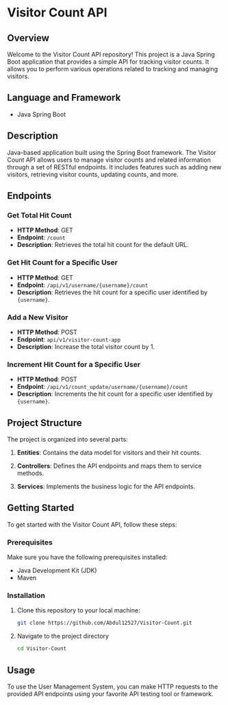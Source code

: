 # Visitor Count API

## Overview

Welcome to the Visitor Count API repository! This project is a Java Spring Boot application that provides a simple API for tracking visitor counts. It allows you to perform various operations related to tracking and managing visitors.

## Language and Framework

- Java Spring Boot

## Description

Java-based application built using the Spring Boot framework. The Visitor Count API allows users to manage visitor counts and related information through a set of RESTful endpoints. It includes features such as adding new visitors, retrieving visitor counts, updating counts, and more.

## Endpoints

### Get Total Hit Count

- **HTTP Method**: GET
- **Endpoint**: `/count`
- **Description**: Retrieves the total hit count for the default URL.

### Get Hit Count for a Specific User

- **HTTP Method**: GET
- **Endpoint**: `/api/v1/username/{username}/count`
- **Description**: Retrieves the hit count for a specific user identified by `{username}`.

### Add a New Visitor

- **HTTP Method**: POST
- **Endpoint**: `api/v1/visitor-count-app`
- **Description**: Increase the total visitor count by 1.


### Increment Hit Count for a Specific User

- **HTTP Method**: POST
- **Endpoint**: `/api/v1/count_update/username/{username}/count`
- **Description**: Increments the hit count for a specific user identified by `{username}`.

## Project Structure

The project is organized into several parts:

1. **Entities**: Contains the data model for visitors and their hit counts.

2. **Controllers**: Defines the API endpoints and maps them to service methods.

3. **Services**: Implements the business logic for the API endpoints.

## Getting Started

To get started with the Visitor Count API, follow these steps:

### Prerequisites

Make sure you have the following prerequisites installed:

- Java Development Kit (JDK)
- Maven

### Installation

1. Clone this repository to your local machine:

   ```bash
   git clone https://github.com/Abdul12527/Visitor-Count.git
2. Navigate to the project directory

    ```bash
    cd Visitor-Count

## Usage

To use the User Management System, you can make HTTP requests to the provided API endpoints using your favorite API testing tool or framework.
